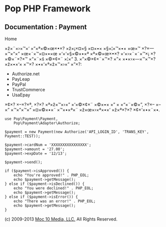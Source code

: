 Pop PHP Framework
=================

Documentation : Payment
-----------------------

Home

×ž×¨×›×™×‘ ×”×ª×©×œ×•×? ×ž×¡×¤×§ ×¤×•× ×§×¦×™×•× ×œ×™ ×?×—×™×“×”
×œ×˜×™×¤×•×œ ×‘×‘×§×©×•×ª ×ª×©×œ×•×? ×‘×›×¨×˜×™×¡ ×?×©×¨×?×™ ×“×¨×š
×©×¢×¨ ×¦×“ 3. ×”×©×¢×¨×™×? ×”× ×•×›×—×™×™×? ×ž×•×‘× ×™×? ×•×‘×ª×ž×™×›×”
×”×?:

-   Authorize.net
-   PayLeap
-   PayPal
-   TrustCommerce
-   UsaEpay

×¢×? ×–×?×ª, ×?×? ×ª×ž×™×›×” ×‘×©×¢×¨ ×©×•× ×” × ×“×¨×©×”, ×?×– ×–×”
×™×”×™×” ×¤×©×•×˜ ×™×•×ª×¨ ×ž×œ×›×ª×•×‘ ×ž×ª×?×? ×¢×‘×•×¨×•.

    use Pop\Payment\Payment,
        Pop\Payment\Adapter\Authorize;

    $payment = new Payment(new Authorize('API_LOGIN_ID', 'TRANS_KEY', Payment::TEST));

    $payment->cardNum = 'XXXXXXXXXXXXXXXX';
    $payment->amount = '27.00';
    $payment->expDate = '12/13';

    $payment->send();

    if ($payment->isApproved()) {
        echo "You're approved!" . PHP_EOL;
        echo $payment->getMessage();
    } else if ($payment->isDeclined()) {
        echo "You were declined!" . PHP_EOL;
        echo $payment->getMessage();
    } else if ($payment->isError()) {
        echo "There was an error!" . PHP_EOL;
        echo $payment->getMessage();
    }

\(c) 2009-2013 [Moc 10 Media, LLC.](http://www.moc10media.com) All
Rights Reserved.
